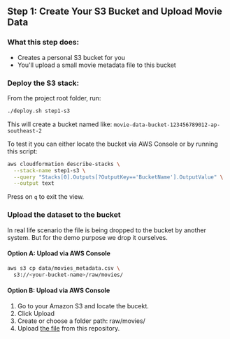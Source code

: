 ## Step 1: Create Your S3 Bucket and Upload Movie Data

### What this step does:
- Creates a personal S3 bucket for you
- You'll upload a small movie metadata file to this bucket

### Deploy the S3 stack:
From the project root folder, run:

```bash
./deploy.sh step1-s3
```

This will create a bucket named like: `movie-data-bucket-123456789012-ap-southeast-2`

To test it you can either locate the bucket via AWS Console or by running this script:

```bash
aws cloudformation describe-stacks \
  --stack-name step1-s3 \
  --query "Stacks[0].Outputs[?OutputKey=='BucketName'].OutputValue" \
  --output text
```

Press on `q` to exit the view.

### Upload the dataset to the bucket

In real life scenario the file is being dropped to the bucket by another system. But for the demo purpose we drop it ourselves.

#### Option A: Upload via AWS Console

```bash
aws s3 cp data/movies_metadata.csv \
  s3://<your-bucket-name>/raw/movies/
```

#### Option B: Upload via AWS Console

1. Go to your Amazon S3 and locate the bucekt.
2. Click Upload
3. Create or choose a folder path: raw/movies/
4. Upload [the file](../../data/movies_metadata.csv) from this repository.
